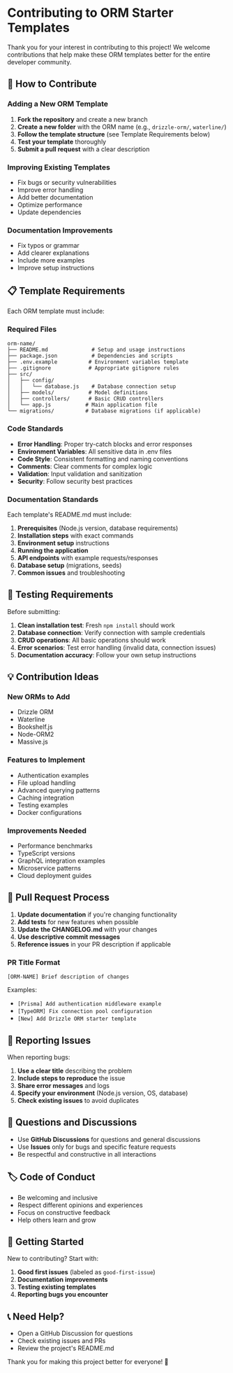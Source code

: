 # Contributing to ORM Starter Templates

Thank you for your interest in contributing to this project! We welcome contributions that help make these ORM templates better for the entire developer community.

## 🤝 How to Contribute

### Adding a New ORM Template

1. **Fork the repository** and create a new branch
2. **Create a new folder** with the ORM name (e.g., `drizzle-orm/`, `waterline/`)
3. **Follow the template structure** (see Template Requirements below)
4. **Test your template** thoroughly
5. **Submit a pull request** with a clear description

### Improving Existing Templates

- Fix bugs or security vulnerabilities
- Improve error handling
- Add better documentation
- Optimize performance
- Update dependencies

### Documentation Improvements

- Fix typos or grammar
- Add clearer explanations
- Include more examples
- Improve setup instructions

## 📋 Template Requirements

Each ORM template must include:

### Required Files
```
orm-name/
├── README.md              # Setup and usage instructions
├── package.json           # Dependencies and scripts
├── .env.example          # Environment variables template
├── .gitignore            # Appropriate gitignore rules
├── src/
│   ├── config/
│   │   └── database.js    # Database connection setup
│   ├── models/           # Model definitions
│   ├── controllers/      # Basic CRUD controllers
│   └── app.js           # Main application file
└── migrations/          # Database migrations (if applicable)
```

### Code Standards

- **Error Handling**: Proper try-catch blocks and error responses
- **Environment Variables**: All sensitive data in .env files
- **Code Style**: Consistent formatting and naming conventions
- **Comments**: Clear comments for complex logic
- **Validation**: Input validation and sanitization
- **Security**: Follow security best practices

### Documentation Standards

Each template's README.md must include:

1. **Prerequisites** (Node.js version, database requirements)
2. **Installation steps** with exact commands
3. **Environment setup** instructions
4. **Running the application** 
5. **API endpoints** with example requests/responses
6. **Database setup** (migrations, seeds)
7. **Common issues** and troubleshooting

## 🧪 Testing Requirements

Before submitting:

1. **Clean installation test**: Fresh `npm install` should work
2. **Database connection**: Verify connection with sample credentials
3. **CRUD operations**: All basic operations should work
4. **Error scenarios**: Test error handling (invalid data, connection issues)
5. **Documentation accuracy**: Follow your own setup instructions

## 💡 Contribution Ideas

### New ORMs to Add
- Drizzle ORM
- Waterline
- Bookshelf.js
- Node-ORM2
- Massive.js

### Features to Implement
- Authentication examples
- File upload handling
- Advanced querying patterns
- Caching integration
- Testing examples
- Docker configurations

### Improvements Needed
- Performance benchmarks
- TypeScript versions
- GraphQL integration examples
- Microservice patterns
- Cloud deployment guides

## 📝 Pull Request Process

1. **Update documentation** if you're changing functionality
2. **Add tests** for new features when possible
3. **Update the CHANGELOG.md** with your changes
4. **Use descriptive commit messages**
5. **Reference issues** in your PR description if applicable

### PR Title Format
```
[ORM-NAME] Brief description of changes
```

Examples:
- `[Prisma] Add authentication middleware example`
- `[TypeORM] Fix connection pool configuration`
- `[New] Add Drizzle ORM starter template`

## 🐛 Reporting Issues

When reporting bugs:

1. **Use a clear title** describing the problem
2. **Include steps to reproduce** the issue
3. **Share error messages** and logs
4. **Specify your environment** (Node.js version, OS, database)
5. **Check existing issues** to avoid duplicates

## 💬 Questions and Discussions

- Use **GitHub Discussions** for questions and general discussions
- Use **Issues** only for bugs and specific feature requests
- Be respectful and constructive in all interactions

## 🏷️ Code of Conduct

- Be welcoming and inclusive
- Respect different opinions and experiences
- Focus on constructive feedback
- Help others learn and grow

## 🎯 Getting Started

New to contributing? Start with:

1. **Good first issues** (labeled as `good-first-issue`)
2. **Documentation improvements**
3. **Testing existing templates**
4. **Reporting bugs you encounter**

## 📞 Need Help?

- Open a GitHub Discussion for questions
- Check existing issues and PRs
- Review the project's README.md

Thank you for making this project better for everyone! 🚀
